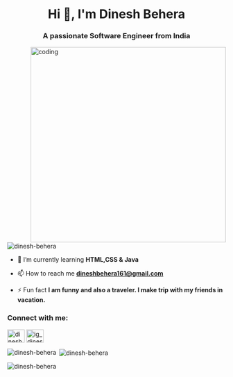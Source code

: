 <h1 align="center">Hi 👋, I'm Dinesh Behera</h1>
<h3 align="center">A passionate Software Engineer from India</h3>
<img align="right"alt="coding"width="450"src="https://animafoundation.in/wp-content/uploads/2021/03/website.gif">

<p align="left"> <img src="https://komarev.com/ghpvc/?username=dinesh-behera&label=Profile%20views&color=0e75b6&style=flat" alt="dinesh-behera" /> </p>

- 🌱 I’m currently learning **HTML,CSS & Java**

- 📫 How to reach me **dineshbehera161@gmail.com**

- ⚡ Fun fact **I am funny and also a traveler. I make trip with my friends in vacation.**

<h3 align="left">Connect with me:</h3>
<p align="left">
<a href="https://linkedin.com/in/dinesh-behera17" target="blank"><img align="center" src="https://raw.githubusercontent.com/rahuldkjain/github-profile-readme-generator/master/src/images/icons/Social/linked-in-alt.svg" alt="dinesh-behera" height="30" width="40" /></a>
<a href="https://instagram.com/ig_dinesh7" target="blank"><img align="center" src="https://raw.githubusercontent.com/rahuldkjain/github-profile-readme-generator/master/src/images/icons/Social/instagram.svg" alt="ig_dinesh7" height="30" width="40" /></a>
</p>

<p><img align="left" src="https://github-readme-stats.vercel.app/api/top-langs?username=dinesh-behera&show_icons=true&locale=en&layout=compact" alt="dinesh-behera" /></p>

<p>&nbsp;<img align="center" src="https://github-readme-stats.vercel.app/api?username=dinesh-behera&show_icons=true&locale=en" alt="dinesh-behera" /></p>

<p><img align="center" src="https://github-readme-streak-stats.herokuapp.com/?user=dinesh-behera&" alt="dinesh-behera" /></p>
